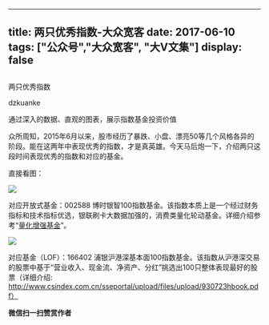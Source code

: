 
---
title:   两只优秀指数-大众宽客
date: 2017-06-10
tags: ["公众号","大众宽客", "大V文集"]
display: false
---


## 



两只优秀指数




dzkuanke




通过深入的数据、直观的图表，展示指数基金投资价值


众所周知，2015年6月以来，股市经历了暴跌、小盘、漂亮50等几个风格各异的阶段。能在这两年中表现优秀的指数，才是真英雄。今天马后炮一下，介绍两只这段时间表现优秀的指数和对应的基金。



直接看图：

<img data-s="300,640" data-type="jpeg" src="http://mmbiz.qpic.cn/mmbiz_jpg/PKw3FQPmhIhFHGYLEQiaVaePibJkldsEJ9s3dN52JJhrVqsmrxZKmtaKFyDSUwAokWCDkjtYbItbkxoCEwicFZOHg/0?wx_fmt=jpeg" style="" data-ratio="1.0971428571428572" data-w="875"/>

对应开放式基金：002588 博时银智100指数基金。该指数本质上是一个经过财务指标和技术指标优选，银联刷卡大数据加强的，消费类量化轮动基金。详细介绍参考“[量化增强基金](http://mp.weixin.qq.com/s?__biz=MzAwMTc1MDcwNw==&amp;mid=2648271895&amp;idx=1&amp;sn=f19909fdde51c21b2b817a4df839d219&amp;chksm=82f92fcbb58ea6ddb74259952f94fbc27aebec2ae9af694b63caa6d3014ac02d648d98e6cebf&amp;scene=21#wechat_redirect)”。





<img data-s="300,640" data-type="jpeg" src="http://mmbiz.qpic.cn/mmbiz_jpg/PKw3FQPmhIhFHGYLEQiaVaePibJkldsEJ9j0cDafVRATY5PKTrTImzKYYahuA5c9zxDDk7N0YURuibv16WNBsahkQ/0?wx_fmt=jpeg" style="" data-ratio="1.0933940774487472" data-w="878"/>

对应基金（LOF）：166402&nbsp;浦银沪港深基本面100指数基金。该指数从沪港深交易的股票中基于“营业收入、现金流、净资产、分红”挑选出100只整体表现最好的股票（详细介绍: http://www.csindex.com.cn/sseportal/upload/files/upload/930723hbook.pdf）






**微信扫一扫赞赏作者**
















